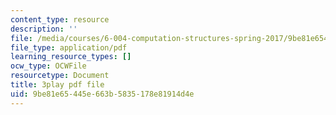 ```yaml
---
content_type: resource
description: ''
file: /media/courses/6-004-computation-structures-spring-2017/9be81e65445e663b5835178e81914d4e_UW9k06c63ts.pdf
file_type: application/pdf
learning_resource_types: []
ocw_type: OCWFile
resourcetype: Document
title: 3play pdf file
uid: 9be81e65-445e-663b-5835-178e81914d4e
---
```

